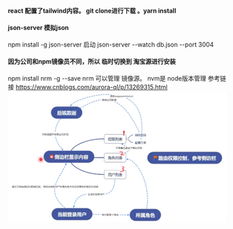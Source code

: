 #### react 配置了tailwind内容。  git clone进行下载  。yarn install   
#### json-server 模拟json
npm install -g json-server
启动 json-server --watch db.json --port 3004
#### 因为公司和npm镜像员不同，所以 临时切换到 淘宝源进行安装
npm install nrm -g --save  nrm 可以管理 镜像源。
nvm是 node版本管理
参考链接 https://www.cnblogs.com/aurora-ql/p/13269315.html
![avatar](/zmarkdown/1.png)
